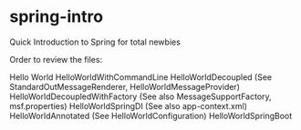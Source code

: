 # spring-intro
Quick Introduction to Spring for total newbies

Order to review the files:

Hello World
HelloWorldWithCommandLine
HelloWorldDecoupled (See StandardOutMessageRenderer, HelloWorldMessageProvider)
HelloWorldDecoupledWithFactory (See also MessageSupportFactory, msf.properties)
HelloWorldSpringDI (See also app-context.xml)
HelloWorldAnnotated (See HelloWorldConfiguration)
HelloWorldSpringBoot


